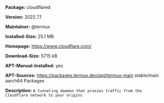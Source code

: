 __Package:__ cloudflared

__Version:__ 2022.7.1

__Maintainer:__ @termux

__Installed-Size:__ 25.1 MB

__Homepage:__ https://www.cloudflare.com/

__Download-Size:__ 5715 kB

__APT-Manual-Installed:__ yes

__APT-Sources:__ https://packages.termux.dev/apt/termux-main stable/main aarch64 Packages

__Description:__ `A tunneling daemon that proxies traffic from the Cloudflare network to your origins`
